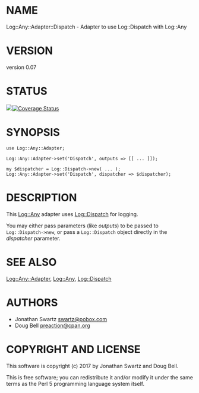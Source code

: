 # NAME

Log::Any::Adapter::Dispatch - Adapter to use Log::Dispatch with Log::Any

# VERSION

version 0.07

# STATUS

<a href="https://travis-ci.org/preaction/Log-Any-Adapter-Dispatch"><img src="https://travis-ci.org/preaction/Log-Any-Adapter-Dispatch.svg?branch=master"></a><a href="https://coveralls.io/r/preaction/Log-Any-Adapter-Dispatch"><img src="https://coveralls.io/repos/preaction/Log-Any-Adapter-Dispatch/badge.png" alt="Coverage Status" /></a>

# SYNOPSIS

    use Log::Any::Adapter;

    Log::Any::Adapter->set('Dispatch', outputs => [[ ... ]]);

    my $dispatcher = Log::Dispatch->new( ... );
    Log::Any::Adapter->set('Dispatch', dispatcher => $dispatcher);

# DESCRIPTION

This [Log::Any](https://metacpan.org/pod/Log::Any) adapter uses [Log::Dispatch](https://metacpan.org/pod/Log::Dispatch) for
logging.

You may either pass parameters (like _outputs_) to be passed to
`Log::Dispatch->new`, or pass a `Log::Dispatch` object directly in the
_dispatcher_ parameter.

# SEE ALSO

[Log::Any::Adapter](https://metacpan.org/pod/Log::Any::Adapter), [Log::Any](https://metacpan.org/pod/Log::Any),
[Log::Dispatch](https://metacpan.org/pod/Log::Dispatch)

# AUTHORS

- Jonathan Swartz <swartz@pobox.com>
- Doug Bell <preaction@cpan.org>

# COPYRIGHT AND LICENSE

This software is copyright (c) 2017 by Jonathan Swartz and Doug Bell.

This is free software; you can redistribute it and/or modify it under
the same terms as the Perl 5 programming language system itself.
